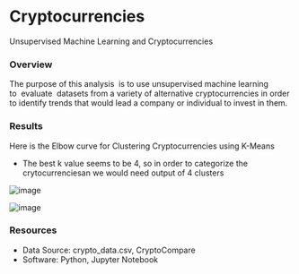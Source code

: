 # Cryptocurrencies
Unsupervised Machine Learning and Cryptocurrencies 
### Overview
The purpose of this analysis  is to use unsupervised machine learning to  evaluate  datasets from a variety of alternative cryptocurrencies in order to identify trends that would lead a company or individual to invest in them.

### Results
Here is the Elbow curve for Clustering Cryptocurrencies using K-Means
* The best k value seems to be 4, so in order to categorize the crytocurrenciesan we would need output of 4 clusters 

![image](https://user-images.githubusercontent.com/93439516/176964009-24a88df8-8787-4c1c-8467-4a2af7589717.png)

![image](https://user-images.githubusercontent.com/93439516/176964918-5fdd11a3-05c5-442a-8842-45b75cdd15e6.png)



### Resources
* Data Source: crypto_data.csv, CryptoCompare
* Software: Python, Jupyter Notebook
